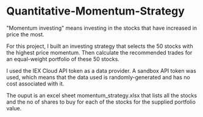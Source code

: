 # Quantitative-Momentum-Strategy

"Momentum investing" means investing in the stocks that have increased in price the most.

For this project, I built an investing strategy that selects the 50 stocks with the highest price momentum. Then calculate the recommended trades for an equal-weight portfolio of these 50 stocks.

I used the IEX Cloud API token as a data provider. A sandbox API token was used, which means that the data used is randomly-generated and has no cost associated with it.

The ouput is an excel sheet momentum_strategy.xlsx that lists all the stocks and the no of shares to buy for each of the stocks for the supplied portfolio value.
